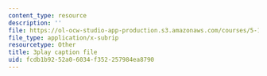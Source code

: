 ```yaml
---
content_type: resource
description: ''
file: https://ol-ocw-studio-app-production.s3.amazonaws.com/courses/5-112-principles-of-chemical-science-fall-2005/fcdb1b9252a06034f352257984ea8790_m9AJwUCAWGQ.srt
file_type: application/x-subrip
resourcetype: Other
title: 3play caption file
uid: fcdb1b92-52a0-6034-f352-257984ea8790
---
```

